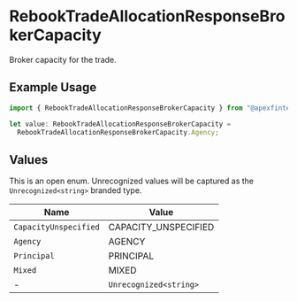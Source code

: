 # RebookTradeAllocationResponseBrokerCapacity

Broker capacity for the trade.

## Example Usage

```typescript
import { RebookTradeAllocationResponseBrokerCapacity } from "@apexfintechsolutions/ascend-sdk/models/components";

let value: RebookTradeAllocationResponseBrokerCapacity =
  RebookTradeAllocationResponseBrokerCapacity.Agency;
```

## Values

This is an open enum. Unrecognized values will be captured as the `Unrecognized<string>` branded type.

| Name                   | Value                  |
| ---------------------- | ---------------------- |
| `CapacityUnspecified`  | CAPACITY_UNSPECIFIED   |
| `Agency`               | AGENCY                 |
| `Principal`            | PRINCIPAL              |
| `Mixed`                | MIXED                  |
| -                      | `Unrecognized<string>` |